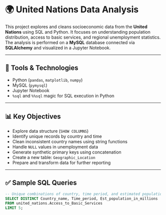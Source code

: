 # 🌍 United Nations Data Analysis

This project explores and cleans socioeconomic data from the **United Nations** using SQL and Python. It focuses on understanding population distribution, access to basic services, and regional unemployment statistics. The analysis is performed on a **MySQL** database connected via **SQLAlchemy** and visualized in a Jupyter Notebook.

---

## 🧰 Tools & Technologies

- Python (`pandas`, `matplotlib`, `numpy`)
- MySQL (`pymysql`)
- Jupyter Notebook
- `%sql` and `%%sql` magic for SQL execution in Python

---

## 📊 Key Objectives

- Explore data structure (`SHOW COLUMNS`)
- Identify unique records by country and time
- Clean inconsistent country names using string functions
- Handle `NULL` values in unemployment data
- Generate synthetic primary keys using concatenation
- Create a new table: `Geographic_Location`
- Prepare and transform data for further reporting

---

## ✅ Sample SQL Queries

```sql
-- Unique combinations of country, time period, and estimated population
SELECT DISTINCT Country_name, Time_period, Est_population_in_millions
FROM united_nations.Access_to_Basic_Services
LIMIT 5;
